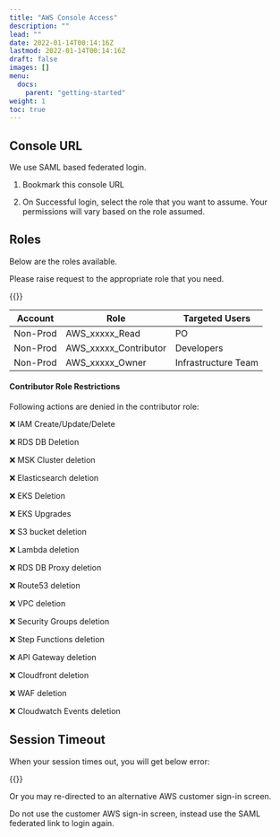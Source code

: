 ```yaml
---
title: "AWS Console Access"
description: ""
lead: ""
date: 2022-01-14T00:14:16Z
lastmod: 2022-01-14T00:14:16Z
draft: false
images: []
menu: 
  docs:
    parent: "getting-started"
weight: 1
toc: true
---
```


## Console URL

We use SAML based federated login.

1. Bookmark this console URL

2. On Successful login, select the role that you want to assume. Your permissions will vary based on the role assumed.

## Roles

Below are the roles available. 

Please raise request to the appropriate role that you need.

{{<alert icon="⚠️" text="Only request the least privilege role that you need" />}}

|Account |Role |Targeted Users|
|--|--|--|
|Non-Prod |AWS_xxxxx_Read |PO |
|Non-Prod |AWS_xxxxx_Contributor |Developers |
|Non-Prod |AWS_xxxxx_Owner |Infrastructure Team |

<div class="alert alert-light" role="alert">
  <h4 class="alert-heading">Contributor Role Restrictions</h4>
  <p>Following actions are denied in the contributor role:</p>
  <p>❌ IAM Create/Update/Delete</p>
  <p>❌ RDS DB Deletion</p>
  <p>❌ MSK Cluster deletion</p>
  <p>❌ Elasticsearch deletion</p>
  <p>❌ EKS Deletion</p>
  <p>❌ EKS Upgrades</p>
  <p>❌ S3 bucket deletion</p>
  <p>❌ Lambda deletion</p>
  <p>❌ RDS DB Proxy deletion</p>
  <p>❌ Route53 deletion</p>
  <p>❌ VPC deletion</p>
  <p>❌ Security Groups deletion</p>
  <p>❌ Step Functions deletion</p>
  <p>❌ API Gateway deletion</p>
  <p>❌ Cloudfront deletion</p>
  <p>❌ WAF deletion</p>
  <p>❌ Cloudwatch Events deletion</p>
</div>

## Session Timeout

When your session times out, you will get below error:

{{<alert icon="⚠️" text="There was a problem with your session. To start a new session return to the link provided by your administrator<br/><br/>To logout, click here" />}}

Or you may re-directed to an alternative AWS customer sign-in screen.

Do not use the customer AWS sign-in screen, instead use the SAML federated link to login again.